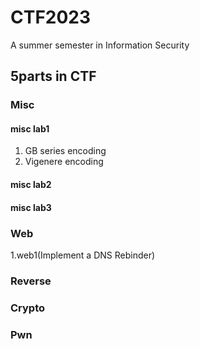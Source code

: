 # CTF2023
A summer semester in Information Security  
## 5parts in CTF
### Misc
  #### misc lab1
  1. GB series encoding
  2. Vigenere encoding
  #### misc lab2
  #### misc lab3
### Web
  1.web1(Implement a DNS Rebinder)
### Reverse
### Crypto
### Pwn
